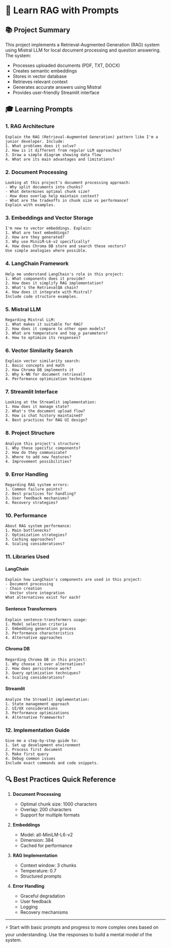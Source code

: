 # 🎯 Learn RAG with Prompts

## 📚 Project Summary
This project implements a Retrieval-Augmented Generation (RAG) system using Mistral LLM for local document processing and question answering. The system:
- Processes uploaded documents (PDF, TXT, DOCX)
- Creates semantic embeddings
- Stores in vector database
- Retrieves relevant context
- Generates accurate answers using Mistral
- Provides user-friendly Streamlit interface

## 🎓 Learning Prompts

### 1. RAG Architecture
```prompt
Explain the RAG (Retrieval-Augmented Generation) pattern like I'm a junior developer. Include:
1. What problems does it solve?
2. How is it different from regular LLM approaches?
3. Draw a simple diagram showing data flow
4. What are its main advantages and limitations?
```

### 2. Document Processing
```prompt
Looking at this project's document processing approach:
- Why split documents into chunks?
- What determines optimal chunk size?
- How does overlap help maintain context?
- What are the tradeoffs in chunk size vs performance?
Explain with examples.
```

### 3. Embeddings and Vector Storage
```prompt
I'm new to vector embeddings. Explain:
1. What are text embeddings?
2. How are they generated?
3. Why use MiniLM-L6-v2 specifically?
4. How does Chroma DB store and search these vectors?
Use simple analogies where possible.
```

### 4. LangChain Framework
```prompt
Help me understand LangChain's role in this project:
1. What components does it provide?
2. How does it simplify RAG implementation?
3. What's the RetrievalQA chain?
4. How does it integrate with Mistral?
Include code structure examples.
```

### 5. Mistral LLM
```prompt
Regarding Mistral LLM:
1. What makes it suitable for RAG?
2. How does it compare to other open models?
3. What are temperature and top_p parameters?
4. How to optimize its responses?
```

### 6. Vector Similarity Search
```prompt
Explain vector similarity search:
1. Basic concepts and math
2. How Chroma DB implements it
3. Why k-NN for document retrieval?
4. Performance optimization techniques
```

### 7. Streamlit Interface
```prompt
Looking at the Streamlit implementation:
1. How does it manage state?
2. What's the document upload flow?
3. How is chat history maintained?
4. Best practices for RAG UI design?
```

### 8. Project Structure
```prompt
Analyze this project's structure:
1. Why these specific components?
2. How do they communicate?
3. Where to add new features?
4. Improvement possibilities?
```

### 9. Error Handling
```prompt
Regarding RAG system errors:
1. Common failure points?
2. Best practices for handling?
3. User feedback mechanisms?
4. Recovery strategies?
```

### 10. Performance
```prompt
About RAG system performance:
1. Main bottlenecks?
2. Optimization strategies?
3. Caching approaches?
4. Scaling considerations?
```

### 11. Libraries Used
#### LangChain
```prompt
Explain how LangChain's components are used in this project:
- Document processing
- Chain creation
- Vector store integration
What alternatives exist for each?
```

#### Sentence Transformers
```prompt
Explain sentence-transformers usage:
1. Model selection criteria
2. Embedding generation process
3. Performance characteristics
4. Alternative approaches
```

#### Chroma DB
```prompt
Regarding Chroma DB in this project:
1. Why choose it over alternatives?
2. How does persistence work?
3. Query optimization techniques?
4. Scaling considerations?
```

#### Streamlit
```prompt
Analyze the Streamlit implementation:
1. State management approach
2. UI/UX considerations
3. Performance optimizations
4. Alternative frameworks?
```

### 12. Implementation Guide
```prompt
Give me a step-by-step guide to:
1. Set up development environment
2. Process first document
3. Make first query
4. Debug common issues
Include exact commands and code snippets.
```

## 🔍 Best Practices Quick Reference

1. **Document Processing**
   - Optimal chunk size: 1000 characters
   - Overlap: 200 characters
   - Support for multiple formats

2. **Embeddings**
   - Model: all-MiniLM-L6-v2
   - Dimension: 384
   - Cached for performance

3. **RAG Implementation**
   - Context window: 3 chunks
   - Temperature: 0.7
   - Structured prompts

4. **Error Handling**
   - Graceful degradation
   - User feedback
   - Logging
   - Recovery mechanisms

---

⚡ Start with basic prompts and progress to more complex ones based on your understanding. Use the responses to build a mental model of the system.
